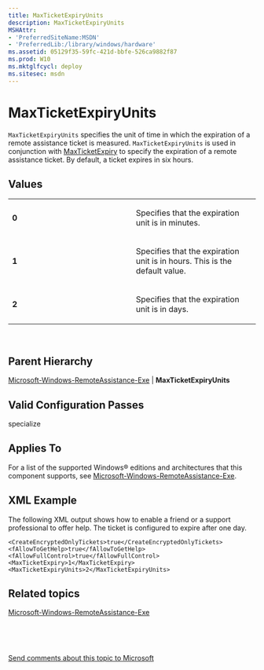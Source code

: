 ```yaml
---
title: MaxTicketExpiryUnits
description: MaxTicketExpiryUnits
MSHAttr:
- 'PreferredSiteName:MSDN'
- 'PreferredLib:/library/windows/hardware'
ms.assetid: 05129f35-59fc-421d-bbfe-526ca9882f87
ms.prod: W10
ms.mktglfcycl: deploy
ms.sitesec: msdn
---
```


# MaxTicketExpiryUnits


`MaxTicketExpiryUnits` specifies the unit of time in which the expiration of a remote assistance ticket is measured. `MaxTicketExpiryUnits` is used in conjunction with [MaxTicketExpiry](maxticketexpiry-win7-microsoft-windows-remoteassistance-exemaxticketexpiry.md) to specify the expiration of a remote assistance ticket. By default, a ticket expires in six hours.

## Values


<table>
<colgroup>
<col width="50%" />
<col width="50%" />
</colgroup>
<tbody>
<tr class="odd">
<td><p><strong>0</strong></p></td>
<td><p>Specifies that the expiration unit is in minutes.</p></td>
</tr>
<tr class="even">
<td><p><strong>1</strong></p></td>
<td><p>Specifies that the expiration unit is in hours. This is the default value.</p></td>
</tr>
<tr class="odd">
<td><p><strong>2</strong></p></td>
<td><p>Specifies that the expiration unit is in days.</p></td>
</tr>
</tbody>
</table>

 

## Parent Hierarchy


[Microsoft-Windows-RemoteAssistance-Exe](microsoft-windows-remoteassistance-exe-win7-microsoft-windows-remoteassistance-exe.md) | **MaxTicketExpiryUnits**

## Valid Configuration Passes


specialize

## Applies To


For a list of the supported Windows® editions and architectures that this component supports, see [Microsoft-Windows-RemoteAssistance-Exe](microsoft-windows-remoteassistance-exe-win7-microsoft-windows-remoteassistance-exe.md).

## XML Example


The following XML output shows how to enable a friend or a support professional to offer help. The ticket is configured to expire after one day.

``` syntax
<CreateEncryptedOnlyTickets>true</CreateEncryptedOnlyTickets>
<fAllowToGetHelp>true</fAllowToGetHelp>
<fAllowFullControl>true</fAllowFullControl>
<MaxTicketExpiry>1</MaxTicketExpiry>
<MaxTicketExpiryUnits>2</MaxTicketExpiryUnits>
```

## Related topics


[Microsoft-Windows-RemoteAssistance-Exe](microsoft-windows-remoteassistance-exe-win7-microsoft-windows-remoteassistance-exe.md)

 

 

[Send comments about this topic to Microsoft](mailto:wsddocfb@microsoft.com?subject=Documentation%20feedback%20%5Bp_unattend\p_unattend%5D:%20MaxTicketExpiryUnits%20%20RELEASE:%20%2810/3/2016%29&body=%0A%0APRIVACY%20STATEMENT%0A%0AWe%20use%20your%20feedback%20to%20improve%20the%20documentation.%20We%20don't%20use%20your%20email%20address%20for%20any%20other%20purpose,%20and%20we'll%20remove%20your%20email%20address%20from%20our%20system%20after%20the%20issue%20that%20you're%20reporting%20is%20fixed.%20While%20we're%20working%20to%20fix%20this%20issue,%20we%20might%20send%20you%20an%20email%20message%20to%20ask%20for%20more%20info.%20Later,%20we%20might%20also%20send%20you%20an%20email%20message%20to%20let%20you%20know%20that%20we've%20addressed%20your%20feedback.%0A%0AFor%20more%20info%20about%20Microsoft's%20privacy%20policy,%20see%20http://privacy.microsoft.com/default.aspx. "Send comments about this topic to Microsoft")





